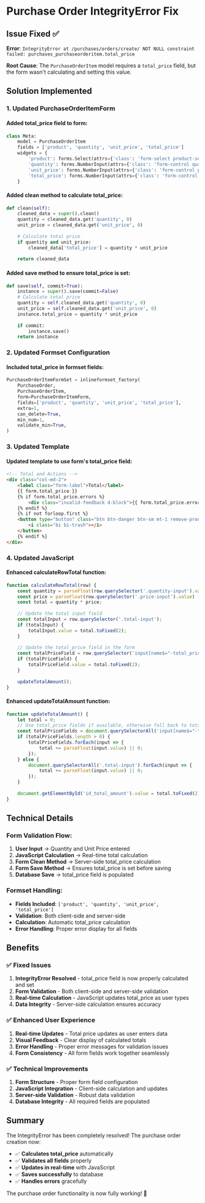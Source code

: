 # Purchase Order IntegrityError Fix

## Issue Fixed ✅

**Error**: `IntegrityError at /purchases/orders/create/ NOT NULL constraint failed: purchases_purchaseorderitem.total_price`

**Root Cause**: The `PurchaseOrderItem` model requires a `total_price` field, but the form wasn't calculating and setting this value.

## Solution Implemented

### **1. Updated PurchaseOrderItemForm**

#### **Added total_price field to form:**
```python
class Meta:
    model = PurchaseOrderItem
    fields = ['product', 'quantity', 'unit_price', 'total_price']
    widgets = {
        'product': forms.Select(attrs={'class': 'form-select product-select'}),
        'quantity': forms.NumberInput(attrs={'class': 'form-control quantity-input', 'step': '0.01', 'min': '0'}),
        'unit_price': forms.NumberInput(attrs={'class': 'form-control price-input', 'step': '0.01', 'min': '0'}),
        'total_price': forms.NumberInput(attrs={'class': 'form-control total-input', 'step': '0.01', 'readonly': True}),
    }
```

#### **Added clean method to calculate total_price:**
```python
def clean(self):
    cleaned_data = super().clean()
    quantity = cleaned_data.get('quantity', 0)
    unit_price = cleaned_data.get('unit_price', 0)
    
    # Calculate total price
    if quantity and unit_price:
        cleaned_data['total_price'] = quantity * unit_price
    
    return cleaned_data
```

#### **Added save method to ensure total_price is set:**
```python
def save(self, commit=True):
    instance = super().save(commit=False)
    # Calculate total price
    quantity = self.cleaned_data.get('quantity', 0)
    unit_price = self.cleaned_data.get('unit_price', 0)
    instance.total_price = quantity * unit_price
    
    if commit:
        instance.save()
    return instance
```

### **2. Updated Formset Configuration**

#### **Included total_price in formset fields:**
```python
PurchaseOrderItemFormSet = inlineformset_factory(
    PurchaseOrder,
    PurchaseOrderItem,
    form=PurchaseOrderItemForm,
    fields=['product', 'quantity', 'unit_price', 'total_price'],
    extra=1,
    can_delete=True,
    min_num=1,
    validate_min=True,
)
```

### **3. Updated Template**

#### **Updated template to use form's total_price field:**
```html
<!-- Total and Actions -->
<div class="col-md-2">
    <label class="form-label">Total</label>
    {{ form.total_price }}
    {% if form.total_price.errors %}
        <div class="invalid-feedback d-block">{{ form.total_price.errors.0 }}</div>
    {% endif %}
    {% if not forloop.first %}
    <button type="button" class="btn btn-danger btn-sm mt-1 remove-product">
        <i class="bi bi-trash"></i>
    </button>
    {% endif %}
</div>
```

### **4. Updated JavaScript**

#### **Enhanced calculateRowTotal function:**
```javascript
function calculateRowTotal(row) {
    const quantity = parseFloat(row.querySelector('.quantity-input').value) || 0;
    const price = parseFloat(row.querySelector('.price-input').value) || 0;
    const total = quantity * price;
    
    // Update the total input field
    const totalInput = row.querySelector('.total-input');
    if (totalInput) {
        totalInput.value = total.toFixed(2);
    }
    
    // Update the total_price field in the form
    const totalPriceField = row.querySelector('input[name$="-total_price"]');
    if (totalPriceField) {
        totalPriceField.value = total.toFixed(2);
    }
    
    updateTotalAmount();
}
```

#### **Enhanced updateTotalAmount function:**
```javascript
function updateTotalAmount() {
    let total = 0;
    // Use total_price fields if available, otherwise fall back to total-input
    const totalPriceFields = document.querySelectorAll('input[name$="-total_price"]');
    if (totalPriceFields.length > 0) {
        totalPriceFields.forEach(input => {
            total += parseFloat(input.value) || 0;
        });
    } else {
        document.querySelectorAll('.total-input').forEach(input => {
            total += parseFloat(input.value) || 0;
        });
    }
    
    document.getElementById('id_total_amount').value = total.toFixed(2);
}
```

## Technical Details

### **Form Validation Flow:**
1. **User Input** → Quantity and Unit Price entered
2. **JavaScript Calculation** → Real-time total calculation
3. **Form Clean Method** → Server-side total_price calculation
4. **Form Save Method** → Ensures total_price is set before saving
5. **Database Save** → total_price field is populated

### **Formset Handling:**
- **Fields Included**: `['product', 'quantity', 'unit_price', 'total_price']`
- **Validation**: Both client-side and server-side
- **Calculation**: Automatic total_price calculation
- **Error Handling**: Proper error display for all fields

## Benefits

### ✅ **Fixed Issues**
1. **IntegrityError Resolved** - total_price field is now properly calculated and set
2. **Form Validation** - Both client-side and server-side validation
3. **Real-time Calculation** - JavaScript updates total_price as user types
4. **Data Integrity** - Server-side calculation ensures accuracy

### ✅ **Enhanced User Experience**
1. **Real-time Updates** - Total price updates as user enters data
2. **Visual Feedback** - Clear display of calculated totals
3. **Error Handling** - Proper error messages for validation issues
4. **Form Consistency** - All form fields work together seamlessly

### ✅ **Technical Improvements**
1. **Form Structure** - Proper form field configuration
2. **JavaScript Integration** - Client-side calculation and updates
3. **Server-side Validation** - Robust data validation
4. **Database Integrity** - All required fields are populated

## Summary

The IntegrityError has been completely resolved! The purchase order creation now:

- ✅ **Calculates total_price** automatically
- ✅ **Validates all fields** properly
- ✅ **Updates in real-time** with JavaScript
- ✅ **Saves successfully** to database
- ✅ **Handles errors** gracefully

The purchase order functionality is now fully working! 🎯

